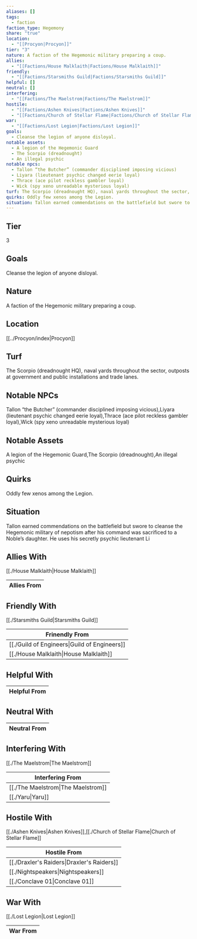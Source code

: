 ```yaml
---
aliases: []
tags:
  - faction
faction_type: Hegemony
share: "true"
location:
  - "[[Procyon|Procyon]]"
tier: "3"
nature: A faction of the Hegemonic military preparing a coup.
allies:
  - "[[Factions/House Malklaith|Factions/House Malklaith]]"
friendly:
  - "[[Factions/Starsmiths Guild|Factions/Starsmiths Guild]]"
helpful: []
neutral: []
interfering:
  - "[[Factions/The Maelstrom|Factions/The Maelstrom]]"
hostile:
  - "[[Factions/Ashen Knives|Factions/Ashen Knives]]"
  - "[[Factions/Church of Stellar Flame|Factions/Church of Stellar Flame]]"
war:
  - "[[Factions/Lost Legion|Factions/Lost Legion]]"
goals:
  - Cleanse the legion of anyone disloyal.
notable assets:
  - A legion of the Hegemonic Guard
  - The Scorpio (dreadnought)
  - An illegal psychic
notable npcs:
  - Tallon “the Butcher” (commander disciplined imposing vicious)
  - Liyara (lieutenant psychic changed eerie loyal)
  - Thrace (ace pilot reckless gambler loyal)
  - Wick (spy xeno unreadable mysterious loyal)
turf: The Scorpio (dreadnought HQ), naval yards throughout the sector, outposts at government and public installations and trade lanes.
quirks: Oddly few xenos among the Legion.
situation: Tallon earned commendations on the battlefield but swore to cleanse the Hegemonic military of nepotism after his command was sacrificed to a Noble’s daughter. He uses his secretly psychic lieutenant Li
---
```


## Tier

3

## Goals

Cleanse the legion of anyone disloyal.

## Nature

A faction of the Hegemonic military preparing a coup.

## Location

[[../Procyon/index|Procyon]]

## Turf

The Scorpio (dreadnought HQ), naval yards throughout the sector, outposts at government and public installations and trade lanes.

## Notable NPCs

Tallon “the Butcher” (commander disciplined imposing vicious),Liyara (lieutenant psychic changed eerie loyal),Thrace (ace pilot reckless gambler loyal),Wick (spy xeno unreadable mysterious loyal)

## Notable Assets

A legion of the Hegemonic Guard,The Scorpio (dreadnought),An illegal psychic

## Quirks

Oddly few xenos among the Legion.

## Situation

Tallon earned commendations on the battlefield but swore to cleanse the Hegemonic military of nepotism after his command was sacrificed to a Noble’s daughter. He uses his secretly psychic lieutenant Li

## Allies With

[[./House Malklaith|House Malklaith]]

| Allies From |
| ----------- |


## Friendly With

[[./Starsmiths Guild|Starsmiths Guild]]

| Frinendly From                                         |
| ------------------------------------------------------ |
| [[./Guild of Engineers\|Guild of Engineers]] |
| [[./House Malklaith\|House Malklaith]]       |


## Helpful With



| Helpful From |
| ------------ |


## Neutral With




| Neutral From |
| ------------ |



## Interfering With

[[./The Maelstrom|The Maelstrom]]


| Interfering From                             |
| -------------------------------------------- |
| [[./The Maelstrom\|The Maelstrom]] |
| [[./Yaru\|Yaru]]                   |



## Hostile With

[[./Ashen Knives|Ashen Knives]],[[./Church of Stellar Flame|Church of Stellar Flame]]


| Hostile From                                         |
| ---------------------------------------------------- |
| [[./Draxler's Raiders\|Draxler's Raiders]] |
| [[./Nightspeakers\|Nightspeakers]]         |
| [[./Conclave 01\|Conclave 01]]             |



## War With

[[./Lost Legion|Lost Legion]]

| War From |
| -------- |


